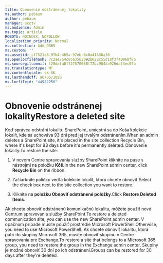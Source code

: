 ```yaml
---
title: Obnovenie odstránenej lokality
ms.author: pebaum
author: pebaum
manager: scotv
ms.audience: Admin
ms.topic: article
ROBOTS: NOINDEX, NOFOLLOW
localization_priority: Normal
ms.collection: Adm_O365
ms.custom: ''
ms.assetid: cf7521c3-97b4-465a-97eb-6c0a41338a30
ms.openlocfilehash: 7c2ae754c86a3502092b622c55d18f3f4006bf8b
ms.sourcegitcommit: f28dafa0f727870038f72bc904da926daf4ec07b
ms.translationtype: MT
ms.contentlocale: sk-SK
ms.lasthandoff: 06/05/2020
ms.locfileid: "44582250"
---
```

# <a name="restore-a-deleted-site"></a><span data-ttu-id="84833-102">Obnovenie odstránenej lokality</span><span class="sxs-lookup"><span data-stu-id="84833-102">Restore a deleted site</span></span>

<span data-ttu-id="84833-103">Keď správca odstráni lokalitu SharePoint, umiestni sa do Koša kolekcie lokalít, kde sa uchováva 93 dní pred jej trvalým odstránením.</span><span class="sxs-lookup"><span data-stu-id="84833-103">When an admin deletes a SharePoint site, it's placed in the site collection Recycle Bin, where it's kept for 93 days before it's permanently deleted.</span></span> <span data-ttu-id="84833-104">Obnovenie lokality:</span><span class="sxs-lookup"><span data-stu-id="84833-104">To restore the site:</span></span>
  
1. <span data-ttu-id="84833-105">V novom Centre spravovania služby SharePoint kliknite na páse s nástrojmi na položku **Kôš.**</span><span class="sxs-lookup"><span data-stu-id="84833-105">In the new SharePoint admin center, click **Recycle Bin** on the ribbon.</span></span> 
    
2. <span data-ttu-id="84833-106">Začiarknite políčko vedľa kolekcie lokalít, ktorú chcete obnoviť.</span><span class="sxs-lookup"><span data-stu-id="84833-106">Select the check box next to the site collection you want to restore.</span></span>
    
3. <span data-ttu-id="84833-107">Kliknite na **položku Obnoviť odstránené položky**.</span><span class="sxs-lookup"><span data-stu-id="84833-107">Click **Restore Deleted Items**.</span></span>
    
<span data-ttu-id="84833-108">Ak chcete obnoviť odstránenú komunikačnú lokalitu, môžete použiť nové Centrum spravovania služby SharePoint.</span><span class="sxs-lookup"><span data-stu-id="84833-108">To restore a deleted communication site, you can use the new SharePoint admin center.</span></span> <span data-ttu-id="84833-109">V opačnom prípade musíte použiť prostredie Microsoft PowerShell.</span><span class="sxs-lookup"><span data-stu-id="84833-109">Otherwise, you need to use Microsoft PowerShell.</span></span> <span data-ttu-id="84833-110">Ak chcete obnoviť lokalitu, ktorá patrí do skupiny Microsoft 365, musíte obnoviť skupinu v Centre spravovania pre Exchange.</span><span class="sxs-lookup"><span data-stu-id="84833-110">To restore a site that belongs to a Microsoft 365 group, you need to restore the group in the Exchange admin center.</span></span> <span data-ttu-id="84833-111">Skupiny je možné obnoviť 30 dní po ich odstránení.</span><span class="sxs-lookup"><span data-stu-id="84833-111">Groups can be restored for 30 days after they're deleted.</span></span>
  

